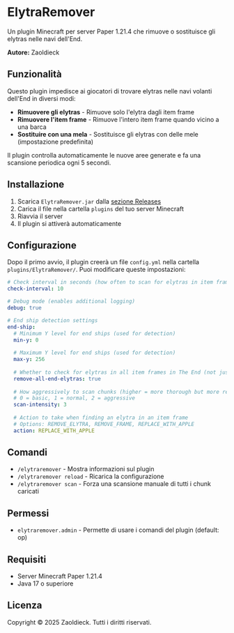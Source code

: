 # ElytraRemover

Un plugin Minecraft per server Paper 1.21.4 che rimuove o sostituisce gli elytras nelle navi dell'End.

**Autore:** Zaoldieck

## Funzionalità

Questo plugin impedisce ai giocatori di trovare elytras nelle navi volanti dell'End in diversi modi:

- **Rimuovere gli elytras** - Rimuove solo l'elytra dagli item frame
- **Rimuovere l'item frame** - Rimuove l'intero item frame quando vicino a una barca
- **Sostituire con una mela** - Sostituisce gli elytras con delle mele (impostazione predefinita)

Il plugin controlla automaticamente le nuove aree generate e fa una scansione periodica ogni 5 secondi.

## Installazione

1. Scarica `ElytraRemover.jar` dalla [sezione Releases](https://github.com/Zaoldieck/ElytraRemover/releases)
2. Carica il file nella cartella `plugins` del tuo server Minecraft
3. Riavvia il server
4. Il plugin si attiverà automaticamente

## Configurazione

Dopo il primo avvio, il plugin creerà un file `config.yml` nella cartella `plugins/ElytraRemover/`. Puoi modificare queste impostazioni:

```yaml
# Check interval in seconds (how often to scan for elytras in item frames in End ships)
check-interval: 10

# Debug mode (enables additional logging)
debug: true

# End ship detection settings
end-ship:
  # Minimum Y level for end ships (used for detection)
  min-y: 0
  
  # Maximum Y level for end ships (used for detection)
  max-y: 256
  
  # Whether to check for elytras in all item frames in The End (not just in ships with boats)
  remove-all-end-elytras: true
  
  # How aggressively to scan chunks (higher = more thorough but more resource intensive)
  # 0 = basic, 1 = normal, 2 = aggressive
  scan-intensity: 3
  
  # Action to take when finding an elytra in an item frame
  # Options: REMOVE_ELYTRA, REMOVE_FRAME, REPLACE_WITH_APPLE
  action: REPLACE_WITH_APPLE
```

## Comandi

- `/elytraremover` - Mostra informazioni sul plugin
- `/elytraremover reload` - Ricarica la configurazione
- `/elytraremover scan` - Forza una scansione manuale di tutti i chunk caricati

## Permessi

- `elytraremover.admin` - Permette di usare i comandi del plugin (default: op)

## Requisiti

- Server Minecraft Paper 1.21.4
- Java 17 o superiore

## Licenza

Copyright © 2025 Zaoldieck. Tutti i diritti riservati.